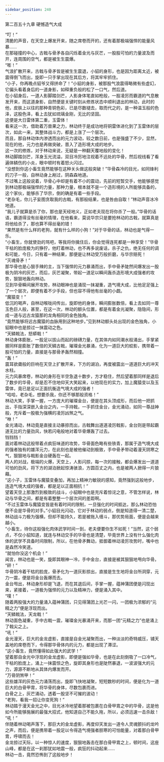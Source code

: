 ```yaml
---
sidebar_position: 240
---
```

 第二百五十九章 硬憾造气大成


“叮！”  
清脆的声音，在天空上爆发开来，随之席卷而开的，还有着那极端强悍的能量风暴……  
在那碰撞的中心，古戟与骨矛各自闪烁着金光与灰芒，一股股可怕的力量波及而开，连周围的空气，都是被生生震爆。  
“嘭！”  
气浪扩散开来，古戟与骨矛皆是被生生震退，小貂的身形，也是因为距离太近，被震得倒飞而出，旋即一只手掌出现在其后方，将其牢牢抓住。  
“小子，你再晚点貂爷又得拼命了！”小貂的身影，被那股气浪震得略微有些虚幻，它偏头看着身后的一道身影，如释重负般的松了一口气，然后道。  
在小貂身后，一道人影脚踏剑芒，人影身体笔直如枪般，一股凌厉而霸道的气息散发开来，而这道身影，自然便是关键时刻从修炼状态中顺利退出的林动，此时的他，皮肤上以往的那种青铜色彩，已是尽数褪去，取而代之的，是一种温玉般的色泽，这股色泽，看上去犹如琉璃金刚，无比的坚固。  
这便是大日雷体第二重，玉雷体！  
看来这一次，借助着万兽果之力，林动终于是成功地将铜雷体进化到了玉雷体的层次，如此一来，其整体战斗力，都是上涨了一个层次。  
而且，那自林动体内渗透而出的元力波动，较之数日前，也是强盛了不少，显然，现在的他，元力也是再做突破，晋入了造形境大成的地步。  
这一次的修炼，对于林动来说，无疑是一种翻天覆地般的变化！  
林动脚踏剑芒，浑身玉光流溢，双目冷厉地注视着不远处的华骨，然后视线看了看遍体鳞伤的小炎，眼中顿时有着怒火闪过。  
“没想到你这小畜生竟然能够在这种关头做这般突破！”华骨森冷的目光，如同锋利的刀子一般，自林动身上剐过，阴森森地道。  
不过嘴上这般说着，华骨心中却是有着不小的震动，先前的短暂交手，他能够感觉到林动那极端强悍的力量，那种力量，根本就不是一个造形境的人所能够具备的，这个家伙，能够杀了华宗，倒的确是有着一些手段。  
“老杂毛，你儿子妄图贪取我的古戟，有那般结果，也是咎由自取！”林动声音冰冷地道。  
“我儿子就算是杀了你，那也是天经地义，正如老夫现在将你杀了一般。”华骨的话语，霸道得没有丝毫的情理，在他看来，莫说华宗只是要抢林动的古戟，就算真是将他给杀了，那也算不得丝毫的错！  
“果然是有什么样的老狗，就有什么样的小狗！”对于华骨的话，林动也是气得一乐。  
“小畜生，你就使劲的骂吧，等我将你擒住后，你会觉得连死都是一种享受！”华骨干枯的脸庞极为的狰狞，他盯着林动，也不再多说废话，杀子之仇，绝无任何的调和可能，今日，只有着一种结果，那便是让林动受万般折磨，与华宗赔死！  
“灭魂骨矛！”  
那华骨也是心狠手辣的主，当下强悍的元力暴涌而出，手中骨矛陡然间爆发出一股极为阴冷的灰芒，而后，灰芒凝聚，带起一道足以瞬间轰杀造形境大成强者的攻势，狠狠地轰向林动。  
见到华骨瞬间展开攻势，林动眼神也是涌现一抹凝重，造气境大成，比他足足强上了一个层次，即便有着不少手段，但也容不得他有丝毫的小觑。  
“魔猿变！”  
低沉的喝声，自林动喉咙间传出，旋即他的身体，瞬间膨胀数倍，看上去如同一尊玉色巨人般，甚至，在这一次，林动的额头位置，都是有着金光凝聚，隐隐间，形成一道与远古龙猿那的龙角相同的金色独角。  
“竟然能够将远古魔猿的血脉用到这种地步。”见到林动额头处出现的金色独角，小貂眼中也是掠过一抹震动之色。  
“天鳞戟法，怒蟒戟！”  
林动身体膨胀，一股足以拔山而起的磅礴力量，在其体内如同潮水般涌出，手掌紧握同样是膨胀了数倍的天鳞古戟，璀璨金光暴涌，化为一道巨大的蛟影，携带着一股可怕的力量，直接是与那骨矛轰然相撞。  
“轰！”  
震耳欲聋般的巨响在天空上扩散开来，下方的湖泊，再度被震出一道道巨大的冲天水柱。  
元力风暴席卷，林动的身形在半空急退十数步，方才稳住，然后望着那同样是退后了数步的华骨，却是忍不住地仰天大笑起来，以他现在的实力，加上魔猿变以及玉雷体，竟已是足以正面抗衡造气境大成的强者！  
“哈哈，老杂毛，想要杀我，你还不够那般资格！”  
林动大笑，手掌一握，一方庞大的璀璨金台，便是在其头顶成形，而后他一把抓出，手指深深嵌入金台之内，一手持戟，一手抓住金台，金光涌动，如同一尊战神般，充斥着一股极为强横的凌厉凶煞之气。  
“咻！”  
金光涌动，林动竟是直接主动暴掠而出，古戟舞出道道凌厉戟影，金台则是带起霸道无比的力量劲风，快若闪电般地对着华骨爆轰了过去。  
铛铛铛！  
面对着林动这般带着点疯狂味道的攻势，华骨面色略有些铁青，那属于造气境大成的强者独有的雄浑元力，在此刻也是被他催动到极致，手中骨矛带动着漫天阴寒之气，狠狠地与戟影金台硬轰在一起。  
两人的对战，极端的火爆，天空上，人影闪掠，每一次的接触，都会爆发出一道道可怕的劲风，将下方的湖泊掀起惊涛骇浪，方圆百丈之内，也是被两人掀得一片狼藉。  
“这小子，玉雷体与魔猿变叠加，再加上精神力敏锐的感知，竟然强到这般地步，连造气境大成的强者，都是足以正面相抗！”  
望着天空上那激烈到极致的战斗，小貂眼中也是充斥着惊诧之意，不管怎样说，林动与华骨之间，都是有着整整一个层次间的差距啊。  
“不过玉雷体与魔猿变皆是有着时间的限制，一旦强化的时间抵达，那么林动恐怕便不会是华骨的对手。”小貂目光闪动，它对于林动的弱点，倒是知道得一清二楚，林动战斗力极为强横，但却不能持久，若是被拖入缠斗，那优势局面，便是会越来越小。  
“小畜生，待你这般强化肉体武学时间一到，老夫便要你生不如死！”当然，这个弱点，不仅小貂知道，就连与林动交手的华骨也是清楚，毕竟世界上没有什么强化肉体的武学不具备时间限制，所以，在他骨矛舞动，抵御着林动凌厉攻势时，嘴中也是森然冷笑道。  
“就怕你没这个机会！”  
闻言，林动也是一笑，旋即其眼神一冷，手中金台，直接是被其狠狠地甩向华骨。  
“砰！”  
华骨阴冷着干枯的脸庞，骨矛化为一道灰影掠出，直接是生生地将金台所洞穿，元力一震，便是将金台轰爆而去。  
金台甩出，林动身形却是飞退，而在其退后间，手掌一握，蕴神蒲团便是闪现出来，紧接着，一道极为强悍的元力以及精神力，便是涌入其中。  
“噗！”  
随着两股强大的力量涌入蕴神蒲团，只见得蒲团上光芒一闪，一团极为浓郁的“元精之力”便是浮现而出。  
“天鳞戟法，天龙戟！”  
林动面色凝重，手中古戟一震，璀璨金光暴涌开来，而那一团“元精之力”也是涌上了戟尖之上。  
“吼！”  
金光漫天，巨大的金龙虚影，直接是自金光凝聚而出，一种淡淡的奇特威压，铺天盖地的席卷而下，令得那华骨体内的元力，都是出现了滞涩。  
“这小畜生，竟然懂得如此强大的武学！”  
望着那自金光中浮现的金龙虚影，即便是强如华骨，也是在此刻倒吸了一口冷气，干枯的脸庞上，涌上一抹震惊之色，旋即其身形也是陡然暴退，一波波强大的元力，源源不断地从其体内爆发而开。  
“万骨阴煞甲！”  
这些雄浑的灰色元力涌荡而出，旋即飞快地凝聚，短短数秒的时间，便是化为一道巨大的白骨甲胄，将华骨的身体，尽数包裹而进。  
白骨之上，灰芒涌动，透着一股坚不可摧的波动！  
“老狗，看我一招让你变死狗！”  
林动踏于漫天金光之中，目光冰冷地望着那被包裹在白骨甲胄之中的华骨，这是他如今所能够施展的最强大招式，他知道自己不能久拖，所以，必须迅速一击杀敌！  
“吼！”  
伴随着林动喝声落下，那巨大的金龙虚影，再度仰天发出一道令人灵魂颤抖的龙吟之声，而后，便是携带着一股足以令得造气境强者胆寒的可怕能量，对着那白骨甲胄，呼啸而去！  
金龙掠过天际，以一种惊人的速度，狠狠地轰击在那白骨甲胄之上，顿时间，这座山峰，都是在这一刹那犹如地震一般，疯狂的抖动起来……  
林动一击，竟然恐怖到了这般地步！  
  
  

